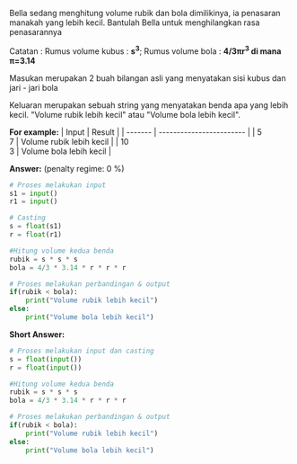 Bella sedang menghitung volume rubik dan bola dimilikinya, ia penasaran manakah yang lebih kecil. Bantulah Bella untuk menghilangkan rasa penasarannya

Catatan : Rumus volume kubus : **s<sup>3</sup>**; Rumus volume bola :  **4/3πr<sup>3</sup> di mana π=3.14**

Masukan merupakan 2 buah bilangan asli yang menyatakan sisi kubus dan jari - jari bola

Keluaran merupakan sebuah string yang menyatakan benda apa yang lebih kecil. "Volume rubik lebih kecil" atau "Volume bola lebih kecil".

**For example:**
|  Input  |          Result          |
| ------- | ------------------------ |
| 5<br>7  | Volume rubik lebih kecil |
| 10<br>3 | Volume bola lebih kecil  |

**Answer:** (penalty regime: 0 %)

```python
# Proses melakukan input
s1 = input()
r1 = input()

# Casting
s = float(s1)
r = float(r1)

#Hitung volume kedua benda
rubik = s * s * s
bola = 4/3 * 3.14 * r * r * r

# Proses melakukan perbandingan & output
if(rubik < bola):
    print("Volume rubik lebih kecil")
else:
    print("Volume bola lebih kecil")
```

**Short Answer:**

```python
# Proses melakukan input dan casting
s = float(input())
r = float(input())

#Hitung volume kedua benda
rubik = s * s * s
bola = 4/3 * 3.14 * r * r * r

# Proses melakukan perbandingan & output
if(rubik < bola):
    print("Volume rubik lebih kecil")
else:
    print("Volume bola lebih kecil")
```
